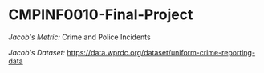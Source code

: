 # CMPINF0010-Final-Project

*Jacob's Metric:* Crime and Police Incidents

*Jacob's Dataset:* https://data.wprdc.org/dataset/uniform-crime-reporting-data
